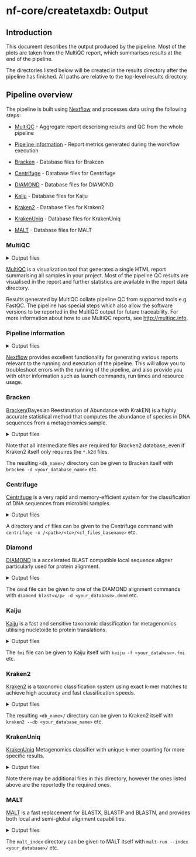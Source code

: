 # nf-core/createtaxdb: Output

## Introduction

This document describes the output produced by the pipeline. Most of the plots are taken from the MultiQC report, which summarises results at the end of the pipeline.

The directories listed below will be created in the results directory after the pipeline has finished. All paths are relative to the top-level results directory.

<!-- TODO nf-core: Write this documentation describing your workflow's output -->

## Pipeline overview

The pipeline is built using [Nextflow](https://www.nextflow.io/) and processes data using the following steps:

- [MultiQC](#multiqc) - Aggregate report describing results and QC from the whole pipeline

- [Pipeline information](#pipeline-information) - Report metrics generated during the workflow execution
- [Bracken](#bracken) - Database files for Brakcen
- [Centrifuge](#centrifuge) - Database files for Centrifuge
- [DIAMOND](#diamond) - Database files for DIAMOND
- [Kaiju](#kaiju) - Database files for Kaiju
- [Kraken2](#kraken2) - Database files for Kraken2
- [KrakenUniq](#krakenuniq) - Database files for KrakenUniq
- [MALT](#malt) - Database files for MALT

### MultiQC

<details markdown="1">
<summary>Output files</summary>

- `multiqc/`
  - `multiqc_report.html`: a standalone HTML file that can be viewed in your web browser.
  - `multiqc_data/`: directory containing parsed statistics from the different tools used in the pipeline.
  - `multiqc_plots/`: directory containing static images from the report in various formats.

</details>

[MultiQC](http://multiqc.info) is a visualization tool that generates a single HTML report summarising all samples in your project. Most of the pipeline QC results are visualised in the report and further statistics are available in the report data directory.

Results generated by MultiQC collate pipeline QC from supported tools e.g. FastQC. The pipeline has special steps which also allow the software versions to be reported in the MultiQC output for future traceability. For more information about how to use MultiQC reports, see <http://multiqc.info>.

### Pipeline information

<details markdown="1">
<summary>Output files</summary>

- `pipeline_info/`
  - Reports generated by Nextflow: `execution_report.html`, `execution_timeline.html`, `execution_trace.txt` and `pipeline_dag.dot`/`pipeline_dag.svg`.
  - Reports generated by the pipeline: `pipeline_report.html`, `pipeline_report.txt` and `software_versions.yml`. The `pipeline_report*` files will only be present if the `--email` / `--email_on_fail` parameter's are used when running the pipeline.
  - Reformatted samplesheet files used as input to the pipeline: `samplesheet.valid.csv`.
  - Parameters used by the pipeline run: `params.json`.

</details>

[Nextflow](https://www.nextflow.io/docs/latest/tracing.html) provides excellent functionality for generating various reports relevant to the running and execution of the pipeline. This will allow you to troubleshoot errors with the running of the pipeline, and also provide you with other information such as launch commands, run times and resource usage.

### Bracken

[Bracken](https://github.com/jenniferlu717/Bracken/)(Bayesian Reestimation of Abundance with KrakEN) is a highly accurate statistical method that computes the abundance of species in DNA sequences from a metagenomics sample.

<details markdown="1">
<summary>Output files</summary>

- `bracken/`
  - `<db_name>/`
    - `database100mers.kmer_distrib`: Bracken kmer distribution file
    - `database100mers.kraken`: Bracken index file
    - `database.kraken`: Bracken database file
    - `hash.k2d`: Kraken2 hash database file
    - `opts.k2d`: Kraken2 opts database file
    - `taxo.k2d`: Kraken2 taxo database file
    - `library/`: Intermediate Kraken2 directory containing FASTAs and related files of added genomes
    - `taxonomy/`: Intermediate Kraken2 directory containing taxonomy files of added genomes
    - `seqid2taxid.map`: Intermediate Kraken2 file containing taxonomy files of added genomes

</details>

Note that all intermediate files are required for Bracken2 database, even if Kraken2 itself only requires the `*.k2d` files.

The resulting `<db_name>/` directory can be given to Bracken itself with `bracken -d <your_database_name>` etc.

### Centrifuge

[Centrifuge](https://github.com/bbuchfink/diamond) is a very rapid and memory-efficient system for the classification of DNA sequences from microbial samples.

<details markdown="1">
<summary>Output files</summary>

- `diamond/`
  - `<database>.*.cf`: Centrifuge database files

</details>

A directory and `cf` files can be given to the Centrifuge command with `centrifuge -x /<path>/<to>/<cf_files_basename>` etc.

### Diamond

[DIAMOND](https://github.com/bbuchfink/diamond) is a accelerated BLAST compatible local sequence aligner particularly used for protein alignment.

<details markdown="1">
<summary>Output files</summary>

- `diamond/`
  - `<database>.dmnd`: DIAMOND dmnd database file

</details>

The `dmnd` file can be given to one of the DIAMOND alignment commands with `diamond blast<x/p> -d <your_database>.dmnd` etc.

### Kaiju

[Kaiju](https://bioinformatics-centre.github.io/kaiju/) is a fast and sensitive taxonomic classification for metagenomics utilising nucletoide to protein translations.

<details markdown="1">
<summary>Output files</summary>

- `kaiju/`
  - `<database_name>.fmi`: Kaiju FMI index file

</details>

The `fmi` file can be given to Kaiju itself with `kaiju -f <your_database>.fmi` etc.

### Kraken2

[Kraken2](https://ccb.jhu.edu/software/kraken2/) is a taxonomic classification system using exact k-mer matches to achieve high accuracy and fast classification speeds.

<details markdown="1">
<summary>Output files</summary>

- `kraken2/`
  - `<db_name>/`
    - `hash.k2d`: Kraken2 hash database file
    - `opts.k2d`: Kraken2 opts database file
    - `taxo.k2d`: Kraken2 taxo database file
    - `library/`: Intermediate directory containing FASTAs and related files of added genomes (only present if `--build_bracken` or `--kraken2_keepintermediate` supplied)
    - `taxonomy/`: Intermediate directory containing taxonomy files of added genomes (only present if `--build_bracken` or `--kraken2_keepintermediate` supplied)
    - `seqid2taxid.map`: Intermediate file containing taxonomy files of added genomes (only present if `--build_bracken` or `--kraken2_keepintermediate` supplied)

</details>

The resulting `<db_name>/` directory can be given to Kraken2 itself with `kraken2 --db <your_database_name>` etc.

### KrakenUniq

[KrakenUniq](https://github.com/fbreitwieser/krakenuniq) Metagenomics classifier with unique k-mer counting for more specific results.

<details markdown="1">
<summary>Output files</summary>

- `kraken2/`
  - `<db_name>/`
  - `database-build.log`: KrakenUniq build process log
  - `database.idx`: KrakenUniq index file
  - `database.kdb`: KrakenUniq database file
  - `taxDB`: KrakenUniq taxonomy information file

</details>

Note there may be additional files in this directory, however the ones listed above are the reportedly the required ones.

### MALT

[MALT](https://software-ab.cs.uni-tuebingen.de/download/malt) is a fast replacement for BLASTX, BLASTP and BLASTN, and provides both local and semi-global alignment capabilities.

<details markdown="1">
<summary>Output files</summary>

- `malt/`
  - `malt_index/`: directory containing MALT index files

</details>

The `malt_index` directory can be given to MALT itself with `malt-run --index <your_database>/` etc.
